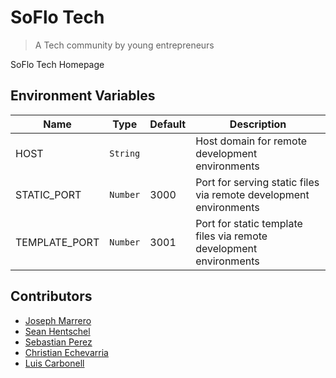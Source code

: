 # SoFlo Tech
> A Tech community by young entrepreneurs

SoFlo Tech Homepage

## Environment Variables

| Name | Type | Default | Description |
| --- | --- | --- | --- |
| HOST | `String` |  | Host domain for remote development environments |
| STATIC\_PORT | `Number` | 3000 | Port for serving static files via remote development environments |
| TEMPLATE\_PORT | `Number` | 3001 | Port for static template files via remote development environments |

## Contributors

* [Joseph Marrero](https://github.com/Jmarr075)
* [Sean Hentschel](https://github.com/sehentschel)
* [Sebastian Perez](https://github.com/sebastianpzar)
* [Christian Echevarria](https://github.com/christianechevarria)
* [Luis Carbonell](https://github.com/luiscarbonell)
